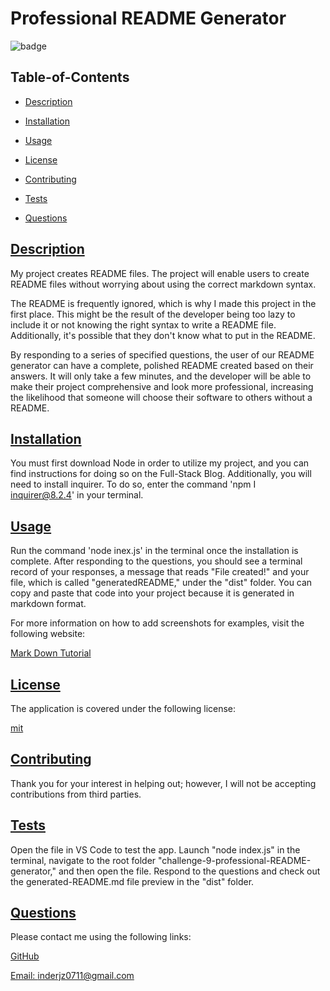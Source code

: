  # Professional README Generator
  
  
  ![badge](https://img.shields.io/badge/license-mit-blue)
    

  ## Table-of-Contents

  * [Description](#description)
  * [Installation](#installation)
  * [Usage](#usage)
  
  * [License](#license)
    
  * [Contributing](#contributing)
  * [Tests](#tests)
  * [Questions](#questions)
  
  ## [Description](#table-of-contents)

  My project creates README files. The project will enable users to create README files without worrying about using the correct markdown syntax.

  The README is frequently ignored, which is why I made this project in the first place. This might be the result of the developer being too lazy to include it or not knowing the right syntax to write a README file. Additionally, it's possible that they don't know what to put in the README.

  By responding to a series of specified questions, the user of our README generator can have a complete, polished README created based on their answers. It will only take a few minutes, and the developer will be able to make their project comprehensive and look more professional, increasing the likelihood that someone will choose their software to others without a README.

  ## [Installation](#table-of-contents)

  You must first download Node in order to utilize my project, and you can find instructions for doing so on the Full-Stack Blog. Additionally, you will need to install inquirer. To do so, enter the command 'npm I inquirer@8.2.4' in your terminal.

  ## [Usage](#table-of-contents)

  Run the command 'node inex.js' in the terminal once the installation is complete. After responding to the questions, you should see a terminal record of your responses, a message that reads "File created!" and your file, which is called "generatedREADME," under the "dist" folder. You can copy and paste that code into your project because it is generated in markdown format.
  
  For more information on how to add screenshots for examples, visit the following website:
  
  [Mark Down Tutorial](https://agea.github.io/tutorial.md/)
  
  
  ## [License](#table-of-contents)

  The application is covered under the following license:

  
  [mit](https://choosealicense.com/licenses/mit)
    
    

  ## [Contributing](#table-of-contents)
  
  
  Thank you for your interest in helping out; however, I will not be accepting contributions from third parties.
    

  ## [Tests](#table-of-contents)

  Open the file in VS Code to test the app. Launch "node index.js" in the terminal, navigate to the root folder "challenge-9-professional-README-generator," and then open the file. Respond to the questions and check out the generated-README.md file preview in the "dist" folder.

  ## [Questions](#table-of-contents)

  Please contact me using the following links:

  [GitHub](https://github.com/inderjz)

  [Email: inderjz0711@gmail.com](mailto:inderjz0711@gmail.com)
